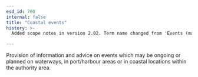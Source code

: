 ```yaml
---
esd_id: 760
internal: false
title: "Coastal events"
history: >-
  Added scope notes in version 2.02. Term name changed from 'Events (marine)' to 'Coastline - events' in version 3.00. Name changed to 'Coastal events' in version 4.00.

---
```


Provision of information and advice on events which may be ongoing or planned on waterways, in port/harbour areas or in coastal locations within the authority area.

